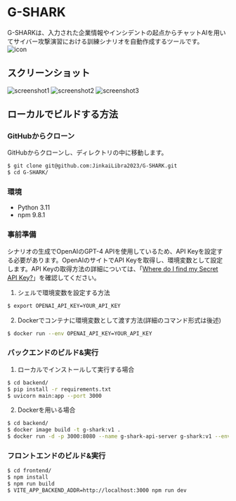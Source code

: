 # G-SHARK

G-SHARKは、入力された企業情報やインシデントの起点からチャットAIを用いてサイバー攻撃演習における訓練シナリオを自動作成するツールです。  
![icon](https://github.com/JinkaiLibra2023/G-SHARK/blob/main/icon.png?raw=true)

## スクリーンショット

![screenshot1](https://github.com/JinkaiLibra2023/G-SHARK/blob/main/screenshot/screenshot1.png?raw=true)
![screenshot2](https://github.com/JinkaiLibra2023/G-SHARK/blob/main/screenshot/screenshot2.png?raw=true)
![screenshot3](https://github.com/JinkaiLibra2023/G-SHARK/blob/main/screenshot/screenshot3.png?raw=true)

## ローカルでビルドする方法

### GitHubからクローン

GitHubからクローンし、ディレクトリの中に移動します。
```sh
$ git clone git@github.com:JinkaiLibra2023/G-SHARK.git
$ cd G-SHARK/
```

### 環境

- Python 3.11
- npm 9.8.1

### 事前準備

シナリオの生成でOpenAIのGPT-4 APIを使用しているため、API Keyを設定する必要があります。OpenAIのサイトでAPI Keyを取得し、環境変数として設定します。API Keyの取得方法の詳細については、「[Where do I find my Secret API Key?](https://help.openai.com/en/articles/4936850-where-do-i-find-my-secret-api-key)」を確認してください。  
  
1. シェルで環境変数を設定する方法
```sh
$ export OPENAI_API_KEY=YOUR_API_KEY
```
2. Dockerでコンテナに環境変数として渡す方法(詳細のコマンド形式は後述)
```sh
$ docker run --env OPENAI_API_KEY=YOUR_API_KEY
```

### バックエンドのビルド&実行

1. ローカルでインストールして実行する場合
```sh
$ cd backend/
$ pip install -r requirements.txt
$ uvicorn main:app --port 3000
```

2. Dockerを用いる場合
```sh
$ cd backend/
$ docker image build -t g-shark:v1 .
$ docker run -d -p 3000:8080 --name g-shark-api-server g-shark:v1 --env OPENAI_API_KEY=YOUR_API_KEY
```

### フロントエンドのビルド&実行

```sh
$ cd frontend/
$ npm install
$ npm run build
$ VITE_APP_BACKEND_ADDR=http://localhost:3000 npm run dev
```
